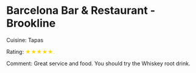 # Barcelona Bar & Restaurant - Brookline

Cuisine: Tapas

Rating: <span style="color:gold">★★★★★<span>.

Comment: Great service and food. You should try the Whiskey root drink. 


